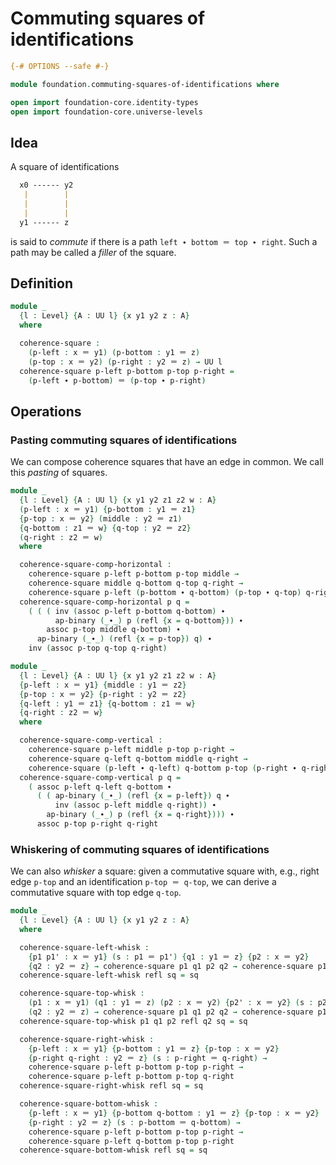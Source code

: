 # Commuting squares of identifications

```agda
{-# OPTIONS --safe #-}

module foundation.commuting-squares-of-identifications where

open import foundation-core.identity-types
open import foundation-core.universe-levels
```

## Idea

A square of identifications

```md
  x0 ------ y2
   |        |
   |        |
   |        |
  y1 ------ z
```

is said to _commute_ if there is a path `left ∙ bottom ＝ top ∙ right`. Such a path may be called a _filler_ of the square.

## Definition

```agda
module _
  {l : Level} {A : UU l} {x y1 y2 z : A}
  where

  coherence-square :
    (p-left : x ＝ y1) (p-bottom : y1 ＝ z)
    (p-top : x ＝ y2) (p-right : y2 ＝ z) → UU l
  coherence-square p-left p-bottom p-top p-right =
    (p-left ∙ p-bottom) ＝ (p-top ∙ p-right)
```

## Operations

### Pasting commuting squares of identifications

We can compose coherence squares that have an edge in common. We call this _pasting_ of squares.

```agda
module _
  {l : Level} {A : UU l} {x y1 y2 z1 z2 w : A}
  (p-left : x ＝ y1) {p-bottom : y1 ＝ z1}
  {p-top : x ＝ y2} (middle : y2 ＝ z1)
  {q-bottom : z1 ＝ w} {q-top : y2 ＝ z2}
  (q-right : z2 ＝ w)
  where

  coherence-square-comp-horizontal :
    coherence-square p-left p-bottom p-top middle →
    coherence-square middle q-bottom q-top q-right →
    coherence-square p-left (p-bottom ∙ q-bottom) (p-top ∙ q-top) q-right
  coherence-square-comp-horizontal p q =
    ( ( ( inv (assoc p-left p-bottom q-bottom) ∙
          ap-binary (_∙_) p (refl {x = q-bottom})) ∙
        assoc p-top middle q-bottom) ∙
      ap-binary (_∙_) (refl {x = p-top}) q) ∙
    inv (assoc p-top q-top q-right)

module _
  {l : Level} {A : UU l} {x y1 y2 z1 z2 w : A}
  {p-left : x ＝ y1} {middle : y1 ＝ z2}
  {p-top : x ＝ y2} {p-right : y2 ＝ z2}
  {q-left : y1 ＝ z1} {q-bottom : z1 ＝ w}
  {q-right : z2 ＝ w}
  where

  coherence-square-comp-vertical :
    coherence-square p-left middle p-top p-right →
    coherence-square q-left q-bottom middle q-right →
    coherence-square (p-left ∙ q-left) q-bottom p-top (p-right ∙ q-right)
  coherence-square-comp-vertical p q =
    ( assoc p-left q-left q-bottom ∙
      ( ( ap-binary (_∙_) (refl {x = p-left}) q ∙
          inv (assoc p-left middle q-right)) ∙
        ap-binary (_∙_) p (refl {x = q-right}))) ∙
      assoc p-top p-right q-right
```

### Whiskering of commuting squares of identifications

We can also _whisker_ a square: given a commutative square with, e.g., right edge `p-top` and an identification `p-top ＝ q-top`, we can derive a commutative square with top edge `q-top`.

```agda
module _
  {l : Level} {A : UU l} {x y1 y2 z : A}
  where

  coherence-square-left-whisk :
    {p1 p1' : x ＝ y1} (s : p1 ＝ p1') {q1 : y1 ＝ z} {p2 : x ＝ y2}
    {q2 : y2 ＝ z} → coherence-square p1 q1 p2 q2 → coherence-square p1' q1 p2 q2
  coherence-square-left-whisk refl sq = sq

  coherence-square-top-whisk :
    (p1 : x ＝ y1) (q1 : y1 ＝ z) (p2 : x ＝ y2) {p2' : x ＝ y2} (s : p2 ＝ p2')
    (q2 : y2 ＝ z) → coherence-square p1 q1 p2 q2 → coherence-square p1 q1 p2' q2
  coherence-square-top-whisk p1 q1 p2 refl q2 sq = sq

  coherence-square-right-whisk :
    {p-left : x ＝ y1} {p-bottom : y1 ＝ z} {p-top : x ＝ y2}
    {p-right q-right : y2 ＝ z} (s : p-right ＝ q-right) →
    coherence-square p-left p-bottom p-top p-right →
    coherence-square p-left p-bottom p-top q-right
  coherence-square-right-whisk refl sq = sq

  coherence-square-bottom-whisk :
    {p-left : x ＝ y1} {p-bottom q-bottom : y1 ＝ z} {p-top : x ＝ y2}
    {p-right : y2 ＝ z} (s : p-bottom ＝ q-bottom) →
    coherence-square p-left p-bottom p-top p-right →
    coherence-square p-left q-bottom p-top p-right
  coherence-square-bottom-whisk refl sq = sq
```
